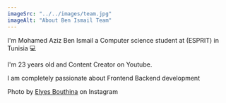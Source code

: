 ```yaml
---
imageSrc: "../../images/team.jpg"
imageAlt: "About Ben Ismail Team"
---
```


I'm Mohamed Aziz Ben Ismail a Computer science student at (ESPRIT) in Tunisia 💻

I'm 23 years old and Content Creator on Youtube.

I am completely passionate about Frontend Backend development 

[//]: # (I love listening to music , watching movies, series and sharing it with my friends.)

Photo by <a href="https://www.instagram.com/azizbensmail/" target="_blank" rel="nofollow noopener noreferrer" aria-label="External Link"><u>Elyes Bouthina</u></a> on Instagram
